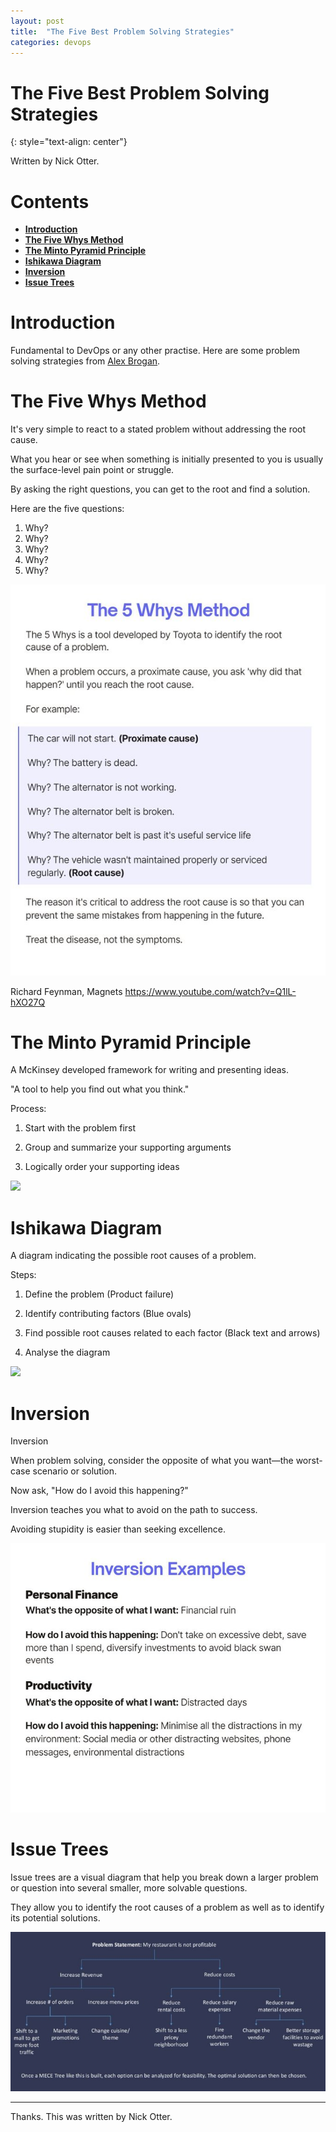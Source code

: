 ```yaml
---
layout: post
title:  "The Five Best Problem Solving Strategies"
categories: devops
---
```


# The Five Best Problem Solving Strategies
{: style="text-align: center"}

Written by Nick Otter.

# Contents 

- [**Introduction**](#introduction)<br>
- [**The Five Whys Method**](#the-five-whys-method)<br>
- [**The Minto Pyramid Principle**](#the-minto-pyramid-principle)<br>
- [**Ishikawa Diagram**](#ishikawa-diagram)<br>
- [**Inversion**](#inversion)<br>
- [**Issue Trees**](#issue-trees)<br>

# Introduction

Fundamental to DevOps or any other practise. Here are some problem solving strategies from [Alex Brogan](https://www.linkedin.com/in/alex-brogan?miniProfileUrn=urn%3Ali%3Afs_miniProfile%3AACoAABy3JRkBZiQl71f7RJ7FuE7Xo0JOVgI2zME&lipi=urn%3Ali%3Apage%3Ad_flagship3_feed%3BJ3Kzuc6UTfyAH66A57pjvg%3D%3D).

# The Five Whys Method

It's very simple to react to a stated problem without addressing the root cause.

What you hear or see when something is initially presented to you is usually the surface-level pain point or struggle.

By asking the right questions, you can get to the root and find a solution.

Here are the five questions:

1. Why?
2. Why?
3. Why?
4. Why?
5. Why?

![](/assets/5_whys.jpg)

Richard Feynman, Magnets
https://www.youtube.com/watch?v=Q1lL-hXO27Q

# The Minto Pyramid Principle

A McKinsey developed framework for writing and presenting ideas.

"A tool to help you find out what you think."

Process:

1. Start with the problem first

2. Group and summarize your supporting arguments

3. Logically order your supporting ideas

![](/assets/minto_pyramid.jpg)

# Ishikawa Diagram

A diagram indicating the possible root causes of a problem.

Steps:

1. Define the problem (Product failure)

2. Identify contributing factors (Blue ovals)

3. Find possible root causes related to each factor (Black text and arrows)

4. Analyse the diagram

![](/assets/ishikawa_diagram.jpg)


# Inversion

Inversion

When problem solving, consider the opposite of what you want—the worst-case scenario or solution. 

Now ask, "How do I avoid this happening?"

Inversion teaches you what to avoid on the path to success. 

Avoiding stupidity is easier than seeking excellence.

![](/assets/inversion.jpg)

# Issue Trees

Issue trees are a visual diagram that help you break down a larger problem or question into several smaller, more solvable questions. 

They allow you to identify the root causes of a problem as well as to identify its potential solutions.

![](/assets/issue_trees.jpg)

---

Thanks. This was written by Nick Otter.
